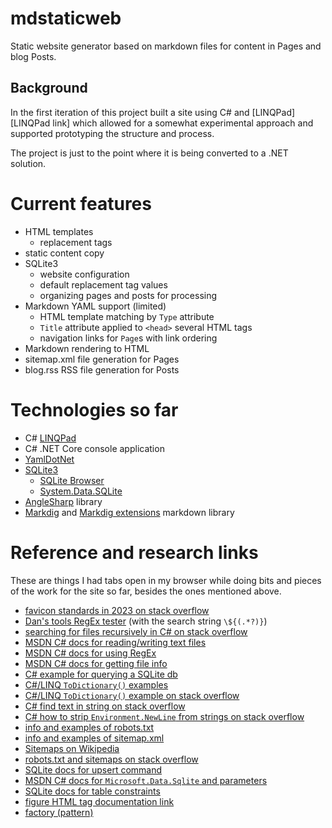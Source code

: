 # mdstaticweb
Static website generator based on markdown files for content in Pages and blog Posts.

## Background
In the first iteration of this project built a site using C# and [LINQPad][LINQPad link] which allowed for a somewhat experimental approach and supported prototyping the structure and process.

The project is just to the point where it is being converted to a .NET solution.

# Current features

* HTML templates
    * replacement tags
* static content copy
* SQLite3
    * website configuration
    * default replacement tag values
    * organizing pages and posts for processing
* Markdown YAML support (limited)
    * HTML template matching by `Type` attribute
    * `Title` attribute applied to `<head>` several HTML tags
    * navigation links for `Page`s with link ordering
* Markdown rendering to HTML
* sitemap.xml file generation for Pages
* blog.rss RSS file generation for Posts

# Technologies so far

* C# [LINQPad](https://www.linqpad.net)
* C# .NET Core console application
* [YamlDotNet](https://github.com/aaubry/YamlDotNet/wiki)
* [SQLite3](https://www.sqlite.org/index.html)
    * [SQLite Browser](https://sqlitebrowser.org/)
    * [System.Data.SQLite](https://system.data.sqlite.org/index.html/doc/trunk/www/index.wiki)
* [AngleSharp](https://github.com/AngleSharp/AngleSharp/) library
* [Markdig](https://github.com/xoofx/markdig) and [Markdig extensions](https://github.com/xoofx/markdig/tree/master/src/Markdig/Extensions) markdown library

# Reference and research links

These are things I had tabs open in my browser while doing bits and pieces of the work for the site so far, besides the ones mentioned above.

* [favicon standards in 2023 on stack overflow](https://stackoverflow.com/questions/48956465/favicon-standard-2023-svg-ico-png-and-dimensions/48969053#48969053)
* [Dan's tools RegEx tester](https://www.regextester.com) (with the search string `\${(.*?)}`)
* [searching for files recursively in C# on stack overflow](https://stackoverflow.com/questions/9830069/searching-for-file-in-directories-recursively)
* [MSDN C# docs for reading/writing text files](https://learn.microsoft.com/en-us/troubleshoot/developer/visualstudio/csharp/language-compilers/read-write-text-file)
* [MSDN C# docs for using RegEx](https://learn.microsoft.com/en-us/dotnet/api/system.text.regularexpressions.regex?view=net-8.0)
* [MSDN C# docs for getting file info](https://learn.microsoft.com/en-us/dotnet/api/system.io.fileinfo?view=net-8.0)
* [C# example for querying a SQLite db](https://csharp.hotexamples.com/examples/System.Data.SQLite/SQLiteDataReader/-/php-sqlitedatareader-class-examples.html)
* [C#/LINQ `ToDictionary()` examples](https://dotnettutorials.net/lesson/todictionary-method/)
* [C#/LINQ `ToDictionary()` example on stack overflow](https://stackoverflow.com/questions/2968356/linq-transform-dictionarykey-value-to-dictionaryvalue-key)
* [C# find text in string on stack overflow](https://stackoverflow.com/questions/10709821/find-text-in-string-with-c-sharp)
* [C# how to strip `Environment.NewLine` from strings on stack overflow](https://stackoverflow.com/questions/30824533/how-to-split-environment-newline)
* [info and examples of robots.txt](https://moz.com/learn/seo/robotstxt)
* [info and examples of sitemap.xml](https://pagedart.com/blog/robots-txt-file-example/)
* [Sitemaps on Wikipedia](https://en.wikipedia.org/wiki/Sitemaps)
* [robots.txt and sitemaps on stack overflow](https://stackoverflow.com/questions/63542354/readthedocs-robots-txt-and-sitemap-xml)
* [SQLite docs for upsert command](https://www.sqlite.org/lang_UPSERT.html)
* [MSDN C# docs for `Microsoft.Data.Sqlite` and parameters](https://learn.microsoft.com/en-us/dotnet/standard/data/sqlite/parameters)
* [SQLite docs for table constraints](https://www.sqlite.org/syntax/column-constraint.html)
* [figure HTML tag documentation link](https://developer.mozilla.org/en-US/docs/Web/HTML/Element/figure)
* [factory (pattern)](https://dotnettutorials.net/lesson/factory-design-pattern-csharp/)
